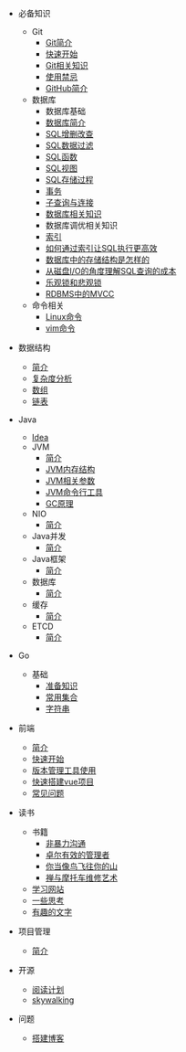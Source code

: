 * 必备知识
	* Git
	  * [Git简介](git/README.md)
	  * [快速开始](git/start.md)
	  * [Git相关知识](git/git-file.md)
	  * [使用禁忌](git/taboo.md)
	  * [GitHub简介](git/github.md)
	* 数据库
	  * 数据库基础
      * [数据库简介](sql/基础/Readme.md)
      * [SQL增删改查](sql/基础/start.md)
      * [SQL数据过滤](sql/基础/start-2.md)
      * [SQL函数](sql/基础/start-function.md)
      * [SQL视图](sql/基础/view.md)
      * [SQL存储过程](sql/基础/StoredProcedure.md)
      * [事务](sql/基础/transaction.md)
      * [子查询与连接](sql/基础/sub-queries.md) 
      * [数据库相关知识](sql/基础/sql-about.md)
	  * 数据库调优相关知识
      *  [索引](sql/调优/index.md)
      *  [如何通过索引让SQL执行更高效](sql/调优/index_sql.md) 
      *  [数据库中的存储结构是怎样的](sql/调优/save_sql.md) 
      *  [从磁盘I/O的角度理解SQL查询的成本](sql/调优/io_sql.md) 
      *  [乐观锁和悲观锁](sql/调优/lock.md) 
	    *  [RDBMS中的MVCC ](sql/调优/mvcc.md) 
	* 命令相关
	  * [Linux命令](cmd\linux\linux.md)
	  * [vim命令](cmd\vim.md) 
* 数据结构
  * [简介](数据结构/README.md)
  * [复杂度分析](数据结构/complexity.md) 
  * [数组](数据结构/array.md) 
  * [链表](数据结构/linkedList.md) 
* Java
  * [Idea](java\开发工具\idea.md)
  * JVM
    *  [简介](java\JVM\README.md) 
    *   [JVM内存结构](java\JVM\internalStorageStructure.md) 
    *   [JVM相关参数](java\JVM\paramer.md) 
    *   [JVM命令行工具](java\JVM\cmdline.md) 
    *   [GC原理](java\JVM\principles.md) 
  * NIO
    *  [简介](java\NIO\README.md) 
  * Java并发
    *  [简介](java\Java并发\README.md) 
  * Java框架
    *  [简介](java\Java框架\README.md) 
  * 数据库
    *  [简介](java\数据库\README.md) 
  * 缓存
    *  [简介](java\cache\Readme.md) 
  * ETCD
    *  [简介](java\etcd\etcd.md) 
* Go
  * 基础
    * [准备知识](go/base/start.md)
    * [常用集合](go/base/collection.md)
    * [字符串](go/base/string.md)
* 前端
  * [简介](前端/README.md)
  * [快速开始](前端/基础/start.md)
  * [版本管理工具使用](前端\vue\npm.md) 
  * [快速搭建vue项目](前端\vue\start.md) 
  * [常见问题](前端\vue\problem.md) 


* 读书
  * 书籍
    *  	[非暴力沟通](read/books/非暴力沟通.md) 
    *  	[卓尔有效的管理者](read/books/卓尔有效的管理者.md) 
    *   [你当像鸟飞往你的山](read/books/你当像鸟飞往你的山.md) 
    *   [禅与摩托车维修艺术](read/books/禅与摩托车维修艺术.md) 
  * [学习网站](read\学习网站\Readme.md) 
  * [一些思考](read\一些思考\think.md) 
  * [有趣的文字](read\有趣的文字\积累.md) 
* 项目管理
  *  [简介](project_management\Readme.md) 
* 开源
  * [阅读计划](open_source\Readme.md) 
  * [skywalking](open_source\skywalking\skywalking.md) 
* 问题
  * [搭建博客](problem\blog\blog.md) 